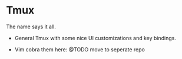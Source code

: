 Tmux
=======

The name says it all.

* General Tmux with some nice UI customizations and key bindings.

* Vim cobra them here: @TODO move to seperate repo







